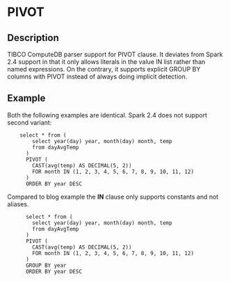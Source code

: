# PIVOT

## Description 

TIBCO ComputeDB parser support for PIVOT clause. It deviates from Spark 2.4 support in that it
only allows literals in the value IN list rather than named expressions. On the contrary, it supports
explicit GROUP BY columns with PIVOT instead of always doing implicit detection.

## Example

Both the following examples are identical. Spark 2.4 does not support second variant:


        select * from (
            select year(day) year, month(day) month, temp
            from dayAvgTemp
          )
          PIVOT (
            CAST(avg(temp) AS DECIMAL(5, 2))
            FOR month IN (1, 2, 3, 4, 5, 6, 7, 8, 9, 10, 11, 12)
          )
          ORDER BY year DESC


Compared to blog example the **IN** clause only supports constants and not aliases.


          select * from (
            select year(day) year, month(day) month, temp
            from dayAvgTemp
          )
          PIVOT (
            CAST(avg(temp) AS DECIMAL(5, 2))
            FOR month IN (1, 2, 3, 4, 5, 6, 7, 8, 9, 10, 11, 12)
          )
          GROUP BY year
          ORDER BY year DESC
